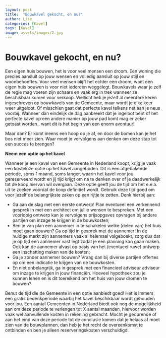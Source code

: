 ```yaml
---
layout: post
title:  "Bouwkavel gekocht, en nu?"
author: Lise
categories: [Kavel]
tags: [Kavel]
image: assets/images/2.jpg
---
```


# Bouwkavel gekocht, en nu? #

Een eigen huis bouwen, het is voor veel mensen een droom. Een woning die precies aansluit op jouw wensen en volledig aansluit op jouw stijl en woonbehoeftes. Voor veel mensen blijft het echter een droom, want een eigen huis bouwen is voor niet iedereen weggelegt. Bouwkavels waar je zelf de regie mag voeren zijn schaars en vaak erg in trek wanneer ze beschikbaar komen voor verkoop. Wellicht heb je jezelf al meerdere keren ingeschreven op bouwkavels van de Gemeente, maar wordt je elke keer weer uitgeloot. Of misschien gaat dat perfecte kavel telkens net aan je neus voorbij. 
Wanneer dan eindelijk de dag aanbreekt dat je ingeloot bent of het perfecte kavel op een andere manier op jouw pad komt mag er zeker getoast worden.. want dit is het begin van een enorm avontuur! 

Maar dan? Er komt ineens een hoop op je af, en door de bomen kan je het bos niet meer zien. Waar moet je vervolgens aan denken om deze stap tot een succes te brengen?   

**Neem een optie op het kavel**

Wanneer je een kavel van een Gemeente in Nederland koopt, krijg je vaak een kosteloze optie op het kavel aangeboden. Dit is een afgebakende periode, soms 1 maand, soms langer, waarin het kavel voor jou gereserveerd wordt en jij tijd krijgt om na te denken over of je daadwerkelijk tot de koop hiervan wil overgaan. Deze optie geeft jou de tijd om het e.e.a. uit te zoeken voordat de koop definitief wordt. Gebruik deze tijd goed om voor jezelf de belangrijkste zaken op een rijtje te zetten. Denk hierbij aan:

- Ga aan de slag met een eerste ontwerp! Plan eventueel een verkennend gesprek in met een architect om jullie wensen te bespreken. Met een voorlopig ontwerp kan je vervolgens prijsopgaves opvragen bij andere partijen om inzage te krijgen in de bouwkosten;
- Ben je van plan een aannemer in te schakelen welke (delen van) het huis moet gaan bouwen? Ga op tijd in gesprek met de aannemer! In de huidige markt zijn aannemers vaak al helemaal volgeboekt, zorg dus dat je op tijd een aannemer vast legt zodat je een planning kan gaan maken. Ook kan de aannemer alvast op basis van het (eventueel ruwe) ontwerp een inschatting maken van de kosten;
- Ga je zonder aannemer bouwen? Vraag dan bij diverse partijen offertes op om een indicatie te krijgen van de bouwkosten.
- En niet onbelangrijk, ga in gesprek met een financieel adviseur adviseur om inzage te krijgen in jouw financiën. Hoeveel hypotheek zou je kunnen lenen en is dit toereikend om het huis van jouw dromen te bouwen?

Benut de tijd die de Gemeente in een optie aanbiedt goed! Het is immers een gratis bedenkperiode waarbij het kavel beschikbaar wordt gehouden voor jou. Een aantal Gemeenten in Nederland biedt ook nog de mogelijkheid aan om deze periode te verlengen tot X aantal maanden, hiervoor worden vaak wel aanvullende kosten in rekening gebracht. Mocht je gedurende of aan het eind van deze periode tot de conclusie komen dat je helaas af moet zien van de bouwplannen, dan heb je het recht de overeenkomst te ontbinden en ben je alleen reserveringskosten verschuldigd. 

 


